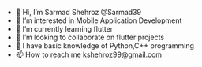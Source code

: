 - 👋 Hi, I’m Sarmad Shehroz @Sarmad39
- 👀 I’m interested in Mobile Application Development 
- 🌱 I’m currently learning flutter 
- 💞️ I’m looking to collaborate on flutter projects 
- 🧐 I have basic knowledge of Python,C++ programming 
- 📫 How to reach me kshehroz99@gmail.com

<!---
Sarmad39/Sarmad39 is a ✨ special ✨ repository because its `README.md` (this file) appears on your GitHub profile.
You can click the Preview link to take a look at your changes.
--->
